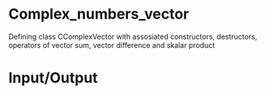 # Complex_numbers_vector
Defining class CComplexVector with assosiated constructors, destructors, operators of vector sum, vector difference and skalar product

# Input/Output
